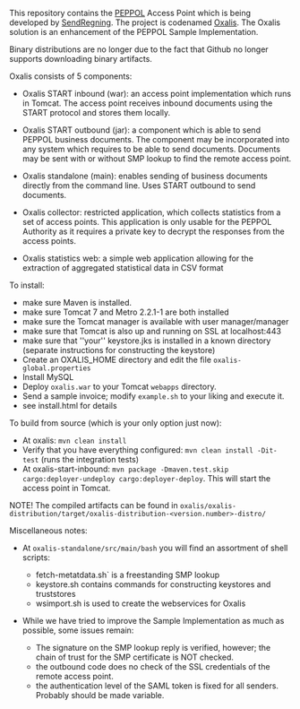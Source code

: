 This repository contains the [PEPPOL](http://www.peppol.eu) Access Point which is being developed by [SendRegning](http://www.sendregning.no).
The project is codenamed [Oxalis](http://en.wikipedia.org/wiki/Common_wood_sorrel).
The Oxalis solution is an enhancement of the PEPPOL Sample Implementation.

Binary distributions are no longer due to the fact that Github no longer supports downloading binary artifacts.

Oxalis consists of 5 components:

* Oxalis START inbound (war): an access point implementation which runs in Tomcat. The access point receives inbound documents using the START protocol and stores them locally.
* Oxalis START outbound (jar): a component which is able to send PEPPOL business documents. The component may be incorporated into any system which requires to be able to send documents. Documents may be sent with or without SMP lookup to find the remote access point.
* Oxalis standalone (main): enables sending of business documents directly from the command line. Uses START outbound to send documents.

* Oxalis collector: restricted application, which collects statistics from a set of access points. This application is only usable
 for the PEPPOL Authority as it requires a private key to decrypt the responses from the access points.
* Oxalis statistics web: a simple web application allowing for the extraction of aggregated statistical data in CSV format

To install:

* make sure Maven is installed.
* make sure Tomcat 7 and Metro 2.2.1-1 are both installed
* make sure the Tomcat manager is available with user manager/manager
* make sure that Tomcat is also up and running on SSL at localhost:443
* make sure that ''your'' keystore.jks is installed in a known directory (separate instructions for constructing the keystore)
* Create an OXALIS_HOME directory and edit the file `oxalis-global.properties`
* Install MySQL
* Deploy `oxalis.war` to your Tomcat `webapps` directory.
* Send a sample invoice; modify `example.sh` to your liking and execute it.
* see install.html for details

To build from source (which is your only option just now):


* At oxalis: `mvn clean install`
* Verify that you have everything configured: `mvn clean install -Dit-test` (runs the integration tests)
* At oxalis-start-inbound: `mvn package -Dmaven.test.skip cargo:deployer-undeploy cargo:deployer-deploy`. This will start the access point in Tomcat.

NOTE! The compiled artifacts can be found in `oxalis/oxalis-distribution/target/oxalis-distribution-<version.number>-distro/`

Miscellaneous notes:

* At `oxalis-standalone/src/main/bash` you will find an assortment of shell scripts:
	- fetch-metatdata.sh` is a freestanding SMP lookup
	- keystore.sh contains commands for constructing keystores and truststores
	- wsimport.sh is used to create the webservices for Oxalis

* While we have tried to improve the Sample Implementation as much as possible, some issues remain:
	- The signature on the SMP lookup reply is verified, however; the chain of trust for the SMP certificate is NOT checked.
	- the outbound code does no check of the SSL credentials of the remote access point.
	- the authentication level of the SAML token is fixed for all senders. Probably should be made variable.
